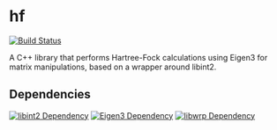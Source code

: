 # hf

[![Build Status](https://travis-ci.org/lelemmen/hf.svg?branch=master)](https://travis-ci.org/lelemmen/hf)

A C++ library that performs Hartree-Fock calculations using Eigen3 for matrix manipulations, based on a wrapper around libint2.


## Dependencies
[![libint2 Dependency](https://img.shields.io/badge/LibInt-2.3.1+-blue.svg)](https://github.com/evaleev/libint)
[![Eigen3 Dependency](https://img.shields.io/badge/Eigen-3+-blue.svg)](http://eigen.tuxfamily.org/index.php?title=Main_Page)
[![libwrp Dependency](https://img.shields.io/badge/libwrp-1.0.1+-blue.svg)](https://github.com/lelemmen/libwrp)
